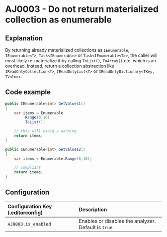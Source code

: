 # AJ0003 - Do not return materialized collection as enumerable

## Explanation

By returning already materialized collections as `IEnumerable`, `IEnumerable<T>`, `Task<IEnumerable>` or
`Task<IEnumerable<T>>`,
the caller will most likely re-materialize it by calling `ToList()`, `ToArray()` etc. which is an overhead. Instead,
return a collection abstraction like `IReadOnlyCollection<T>`, `IReadOnlyList<T>` or
`IReadOnlyDictionary<TKey, TValue>`.

## Code example

````csharp
public IEnumerable<int> GetValues1()
{
    var items = Enumerable
        .Range(0,10)
        .ToList();

    // this will yield a warning
    return items;
}

public IEnumerable<int> GetValues2()
{
    var items = Enumerable.Range(0,10);

    // compliant
    return items;
}

````

## Configuration

| Configuration Key (.editorconfig) | Description                                          |
|:----------------------------------|:-----------------------------------------------------|
| `AJ0003.is_enabled`               | Enables or disables the analyzer. Default is `true`. |
